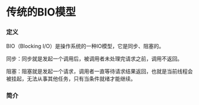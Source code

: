 
# 传统的BIO模型

### 定义

BIO（Blocking I/O）是操作系统的一种IO模型，它是同步、阻塞的。

同步：同步就是发起一个调用后，被调用者未处理完请求之前，调用不返回。

阻塞：阻塞就是发起一个请求，调用者一直等待请求结果返回，也就是当前线程会被挂起，无法从事其他任务，只有当条件就绪才能继续。

### 简介

